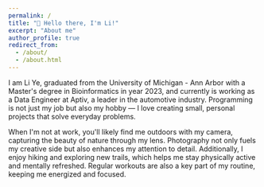 ```yaml
---
permalink: /
title: "💖 Hello there, I'm Li!"
excerpt: "About me"
author_profile: true
redirect_from: 
  - /about/
  - /about.html
---
```


I am Li Ye, graduated from the University of Michigan - Ann Arbor with a Master's degree in Bioinformatics in year 2023, and currently is working as a Data Engineer at Aptiv, a leader in the automotive industry. Programming is not just my job but also my hobby — I love creating small, personal projects that solve everyday problems.

When I'm not at work, you'll likely find me outdoors with my camera, capturing the beauty of nature through my lens. Photography not only fuels my creative side but also enhances my attention to detail. Additionally, I enjoy hiking and exploring new trails, which helps me stay physically active and mentally refreshed. Regular workouts are also a key part of my routine, keeping me energized and focused.